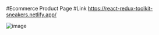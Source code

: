 #Ecommerce Product Page
#Link
https://react-redux-toolkit-sneakers.netlify.app/

![image](https://user-images.githubusercontent.com/25538870/173146560-3e3bf8e2-5653-40c9-a6a6-0a4746881943.png)
